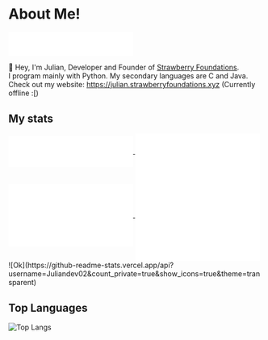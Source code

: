 # About Me!
<a href="https://github.com/Juliandev02">
  <img align="center" width="49%" src="./header.svg" />
</a>
<br/>

👋 Hey, I'm Julian, Developer and Founder of [Strawberry Foundations](https://github.com/Strawberry-Foundations). <br>
I program mainly with Python. 
My secondary languages are C and Java.<br>
Check out my website: https://julian.strawberryfoundations.xyz (Currently offline :[)

## My stats
<a href="https://github.com/Juliandev02">
  <img align="center" width="49%" src="./repositories.svg" />
</a>
<a href="https://github.com/Juliandev02">
  <img align="center" width="49%" src="./acti_comm.svg" />
</a>
<a href="https://github.com/Juliandev02">
    <img align="center" width="49%" src="./issue_pr_lang.svg" />
</a>
<a href="https://github.com/Juliandev02">
  <img align="center" width="49%" src="./github-habits.svg" />
</a>
![Ok](https://github-readme-stats.vercel.app/api?username=Juliandev02&count_private=true&show_icons=true&theme=transparent)

## Top Languages  
![Top Langs](https://github-readme-stats.vercel.app/api/top-langs/?username=Juliandev02&langs_count=8&theme=transparent)
